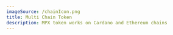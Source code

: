 ```yaml
---
imageSource: /chainIcon.png
title: Multi Chain Token
description: MPX token works on Cardano and Ethereum chains
---
```

